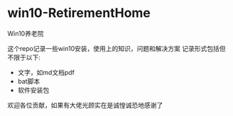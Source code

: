 # win10-RetirementHome
Win10养老院

这个repo记录一些win10安装，使用上的知识，问题和解决方案
记录形式包括但不限于以下:

- 文字，如md文档pdf
- bat脚本
- 软件安装包

欢迎各位贡献，如果有大佬光顾实在是诚惶诚恐地感谢了
